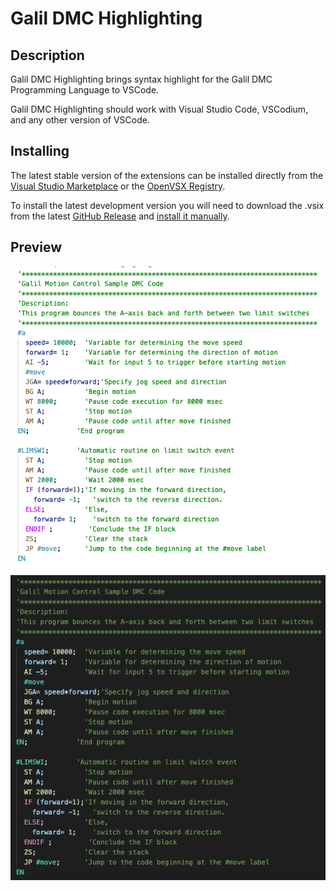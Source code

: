 # Galil DMC Highlighting

## Description

Galil DMC Highlighting brings syntax highlight for the Galil DMC Programming Language to VSCode.

Galil DMC Highlighting should work with Visual Studio Code, VSCodium, and any other version of VSCode.

## Installing

The latest stable version of the extensions can be installed directly from the [Visual Studio Marketplace](https://marketplace.visualstudio.com/items?itemName=Kestin.galildmchighlighting) or the [OpenVSX Registry](https://open-vsx.org/extension/kestin/galildmchighlighting).

To install the latest development version you will need to download the .vsix from the latest [GitHub Release](https://github.com/kForth/Galil-DMC-Highlighting-for-VSCode/releases) and [install it manually](https://code.visualstudio.com/docs/editor/extension-gallery#_install-from-a-vsix).


## Preview

![Visual Studio Light+](Light+.png)
![Visual Studio Dark+](Dark+.png)